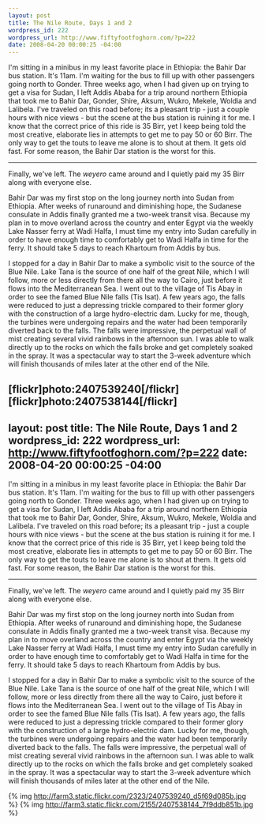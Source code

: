 ```yaml
--- 
layout: post
title: The Nile Route, Days 1 and 2
wordpress_id: 222
wordpress_url: http://www.fiftyfootfoghorn.com/?p=222
date: 2008-04-20 00:00:25 -04:00
---
```

I'm sitting in a minibus in my least favorite place in Ethiopia: the Bahir Dar bus station. It's 11am. I'm waiting for the bus to fill up with other passengers going north to Gonder. Three weeks ago, when I had given up on trying to get a visa for Sudan, I left Addis Ababa for a trip around northern Ethiopia that took me to Bahir Dar, Gonder, Shire, Aksum, Wukro, Mekele, Woldia and Lalibela. I've traveled on this road before; its a pleasant trip - just a couple hours with nice views - but the scene at the bus station is ruining it for me. I know that the correct price of this ride is 35 Birr, yet I keep being told the most creative, elaborate lies in attempts to get me to pay 50 or 60 Birr. The only way to get the touts to leave me alone is to shout at them. It gets old fast. For some reason, the Bahir Dar station is the worst for this.

***

Finally, we've left. The <i>weyero</i> came around and I quietly paid my 35 Birr along with everyone else.

Bahir Dar was my first stop on the long journey north into Sudan from Ethiopia. After weeks of runaround and diminishing hope, the Sudanese consulate in Addis finally granted me a two-week transit visa. Because my plan in to move overland across the country and enter Egypt via the weekly Lake Nasser ferry at Wadi Halfa, I must time my entry into Sudan carefully in order to have enough time to comfortably get to Wadi Halfa in time for the ferry. It should take 5 days to reach Khartoum from Addis by bus.

I stopped for a day in Bahir Dar to make a symbolic visit to the source of the Blue Nile. Lake Tana is the source of one half of the great Nile, which I will follow, more or less directly from there all the way to Cairo, just before it flows into the Mediterranean Sea. I went out to the village of Tis Abay in order to see the famed Blue Nile falls (Tis Isat). A few years ago, the falls were reduced to just a depressing trickle compared to their former glory with the construction of a large hydro-electric dam. Lucky for me, though, the turbines were undergoing repairs and the water had been temporarily diverted back to the falls. The falls were impressive, the perpetual wall of mist creating several vivid rainbows in the afternoon sun. I was able to walk directly up to the rocks on which the falls broke and get completely soaked in the spray. It was a spectacular way to start the 3-week adventure which will finish thousands of miles later at the other end of the Nile.

[flickr]photo:2407539240[/flickr][flickr]photo:2407538144[/flickr]
--- 
layout: post
title: The Nile Route, Days 1 and 2
wordpress_id: 222
wordpress_url: http://www.fiftyfootfoghorn.com/?p=222
date: 2008-04-20 00:00:25 -04:00
---
I'm sitting in a minibus in my least favorite place in Ethiopia: the Bahir Dar bus station. It's 11am. I'm waiting for the bus to fill up with other passengers going north to Gonder. Three weeks ago, when I had given up on trying to get a visa for Sudan, I left Addis Ababa for a trip around northern Ethiopia that took me to Bahir Dar, Gonder, Shire, Aksum, Wukro, Mekele, Woldia and Lalibela. I've traveled on this road before; its a pleasant trip - just a couple hours with nice views - but the scene at the bus station is ruining it for me. I know that the correct price of this ride is 35 Birr, yet I keep being told the most creative, elaborate lies in attempts to get me to pay 50 or 60 Birr. The only way to get the touts to leave me alone is to shout at them. It gets old fast. For some reason, the Bahir Dar station is the worst for this.

***

Finally, we've left. The <i>weyero</i> came around and I quietly paid my 35 Birr along with everyone else.

Bahir Dar was my first stop on the long journey north into Sudan from Ethiopia. After weeks of runaround and diminishing hope, the Sudanese consulate in Addis finally granted me a two-week transit visa. Because my plan in to move overland across the country and enter Egypt via the weekly Lake Nasser ferry at Wadi Halfa, I must time my entry into Sudan carefully in order to have enough time to comfortably get to Wadi Halfa in time for the ferry. It should take 5 days to reach Khartoum from Addis by bus.

I stopped for a day in Bahir Dar to make a symbolic visit to the source of the Blue Nile. Lake Tana is the source of one half of the great Nile, which I will follow, more or less directly from there all the way to Cairo, just before it flows into the Mediterranean Sea. I went out to the village of Tis Abay in order to see the famed Blue Nile falls (Tis Isat). A few years ago, the falls were reduced to just a depressing trickle compared to their former glory with the construction of a large hydro-electric dam. Lucky for me, though, the turbines were undergoing repairs and the water had been temporarily diverted back to the falls. The falls were impressive, the perpetual wall of mist creating several vivid rainbows in the afternoon sun. I was able to walk directly up to the rocks on which the falls broke and get completely soaked in the spray. It was a spectacular way to start the 3-week adventure which will finish thousands of miles later at the other end of the Nile.

{% img http://farm3.static.flickr.com/2323/2407539240_d5f69d085b.jpg %} {% img http://farm3.static.flickr.com/2155/2407538144_7f9ddb851b.jpg %} 
